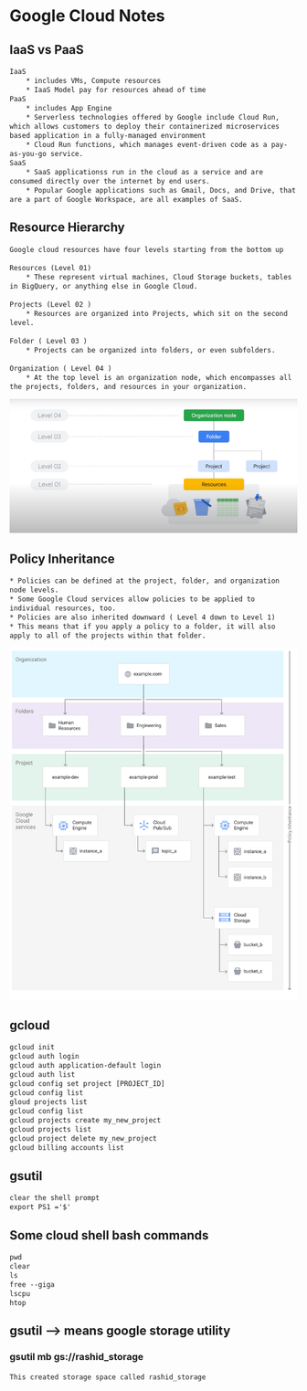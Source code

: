 # Google Cloud Notes

## IaaS vs PaaS

    IaaS 
        * includes VMs, Compute resources
        * IaaS Model pay for resources ahead of time 
    PaaS 
        * includes App Engine 
        * Serverless technologies offered by Google include Cloud Run, which allows customers to deploy their containerized microservices based application in a fully-managed environment
        * Cloud Run functions, which manages event-driven code as a pay-as-you-go service.
    SaaS
        * SaaS applicationss run in the cloud as a service and are consumed directly over the internet by end users.
        * Popular Google applications such as Gmail, Docs, and Drive, that are a part of Google Workspace, are all examples of SaaS.

## Resource Hierarchy

    Google cloud resources have four levels starting from the bottom up 

    Resources (Level 01)
        * These represent virtual machines, Cloud Storage buckets, tables in BigQuery, or anything else in Google Cloud.

    Projects (Level 02 )
        * Resources are organized into Projects, which sit on the second level.
    
    Folder ( Level 03 )
        * Projects can be organized into folders, or even subfolders.
    
    Organization ( Level 04 )
        * At the top level is an organization node, which encompasses all the projects, folders, and resources in your organization.

![Google Cloud resource hierarchy showing four levels: Organization at top, Folders containing multiple projects, Projects containing various resources like VMs and storage buckets, with IAM policies applied at each level for access control and inheritance](Resource-hierarchy.png)

## Policy Inheritance

    * Policies can be defined at the project, folder, and organization node levels.
    * Some Google Cloud services allow policies to be applied to individual resources, too.
    * Policies are also inherited downward ( Level 4 down to Level 1)
    * This means that if you apply a policy to a folder, it will also apply to all of the projects within that folder.

![Policy Inheritance](policy-inheritance.svg)

## gcloud

    gcloud init 
    gcloud auth login 
    gcloud auth application-default login 
    gcloud auth list 
    gcloud config set project [PROJECT_ID] 
    gcloud config list 
    gloud projects list 
    gcloud config list
    gcloud projects create my_new_project 
    gcloud projects list 
    gcloud project delete my_new_project 
    gcloud billing accounts list

## gsutil

    clear the shell prompt 
    export PS1 ='$' 

## Some cloud shell bash commands

    pwd 
    clear 
    ls 
    free --giga
    lscpu 
    htop 

## gsutil  --> means google storage utility

### gsutil mb gs://rashid_storage

    This created storage space called rashid_storage 
